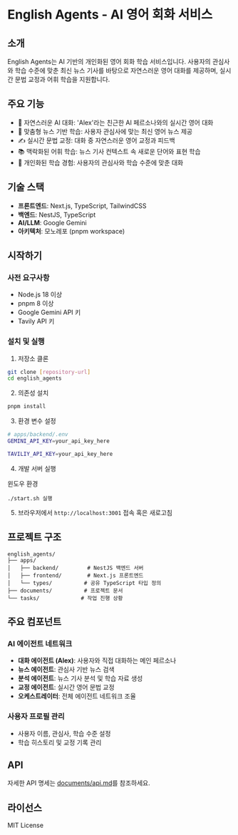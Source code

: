 # English Agents - AI 영어 회화 서비스

## 소개

English Agents는 AI 기반의 개인화된 영어 회화 학습 서비스입니다. 사용자의 관심사와 학습 수준에 맞춘 최신 뉴스 기사를 바탕으로 자연스러운 영어 대화를 제공하며, 실시간 문법 교정과 어휘 학습을 지원합니다.

## 주요 기능

- 🤖 자연스러운 AI 대화: 'Alex'라는 친근한 AI 페르소나와의 실시간 영어 대화
- 📰 맞춤형 뉴스 기반 학습: 사용자 관심사에 맞는 최신 영어 뉴스 제공
- ✍️ 실시간 문법 교정: 대화 중 자연스러운 영어 교정과 피드백
- 📚 맥락화된 어휘 학습: 뉴스 기사 컨텍스트 속 새로운 단어와 표현 학습
- 👤 개인화된 학습 경험: 사용자의 관심사와 학습 수준에 맞춘 대화

## 기술 스택

- **프론트엔드**: Next.js, TypeScript, TailwindCSS
- **백엔드**: NestJS, TypeScript
- **AI/LLM**: Google Gemini
- **아키텍처**: 모노레포 (pnpm workspace)

## 시작하기

### 사전 요구사항

- Node.js 18 이상
- pnpm 8 이상
- Google Gemini API 키
- Tavily API 키

### 설치 및 실행

1. 저장소 클론

```bash
git clone [repository-url]
cd english_agents
```

2. 의존성 설치

```bash
pnpm install
```

3. 환경 변수 설정

```bash
# apps/backend/.env
GEMINI_API_KEY=your_api_key_here

TAVILIY_API_KEY=your_api_key_here
```

4. 개발 서버 실행

윈도우 환경

```
./start.sh 실행
```

5. 브라우저에서 `http://localhost:3001` 접속 혹은 새로고침

## 프로젝트 구조

```
english_agents/
├── apps/
│   ├── backend/         # NestJS 백엔드 서버
│   ├── frontend/        # Next.js 프론트엔드
│   └── types/          # 공유 TypeScript 타입 정의
├── documents/          # 프로젝트 문서
└── tasks/             # 작업 진행 상황
```

## 주요 컴포넌트

### AI 에이전트 네트워크

- **대화 에이전트 (Alex)**: 사용자와 직접 대화하는 메인 페르소나
- **뉴스 에이전트**: 관심사 기반 뉴스 검색
- **분석 에이전트**: 뉴스 기사 분석 및 학습 자료 생성
- **교정 에이전트**: 실시간 영어 문법 교정
- **오케스트레이터**: 전체 에이전트 네트워크 조율

### 사용자 프로필 관리

- 사용자 이름, 관심사, 학습 수준 설정
- 학습 히스토리 및 교정 기록 관리

## API

자세한 API 명세는 [documents/api.md](documents/api.md)를 참조하세요.

## 라이선스

MIT License
